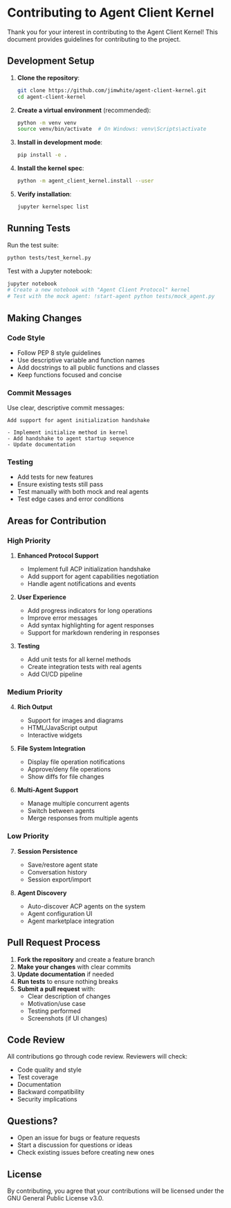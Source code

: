 # Contributing to Agent Client Kernel

Thank you for your interest in contributing to the Agent Client Kernel! This document provides guidelines for contributing to the project.

## Development Setup

1. **Clone the repository**:
   ```bash
   git clone https://github.com/jimwhite/agent-client-kernel.git
   cd agent-client-kernel
   ```

2. **Create a virtual environment** (recommended):
   ```bash
   python -m venv venv
   source venv/bin/activate  # On Windows: venv\Scripts\activate
   ```

3. **Install in development mode**:
   ```bash
   pip install -e .
   ```

4. **Install the kernel spec**:
   ```bash
   python -m agent_client_kernel.install --user
   ```

5. **Verify installation**:
   ```bash
   jupyter kernelspec list
   ```

## Running Tests

Run the test suite:

```bash
python tests/test_kernel.py
```

Test with a Jupyter notebook:

```bash
jupyter notebook
# Create a new notebook with "Agent Client Protocol" kernel
# Test with the mock agent: !start-agent python tests/mock_agent.py
```

## Making Changes

### Code Style

- Follow PEP 8 style guidelines
- Use descriptive variable and function names
- Add docstrings to all public functions and classes
- Keep functions focused and concise

### Commit Messages

Use clear, descriptive commit messages:

```
Add support for agent initialization handshake

- Implement initialize method in kernel
- Add handshake to agent startup sequence
- Update documentation
```

### Testing

- Add tests for new features
- Ensure existing tests still pass
- Test manually with both mock and real agents
- Test edge cases and error conditions

## Areas for Contribution

### High Priority

1. **Enhanced Protocol Support**
   - Implement full ACP initialization handshake
   - Add support for agent capabilities negotiation
   - Handle agent notifications and events

2. **User Experience**
   - Add progress indicators for long operations
   - Improve error messages
   - Add syntax highlighting for agent responses
   - Support for markdown rendering in responses

3. **Testing**
   - Add unit tests for all kernel methods
   - Create integration tests with real agents
   - Add CI/CD pipeline

### Medium Priority

4. **Rich Output**
   - Support for images and diagrams
   - HTML/JavaScript output
   - Interactive widgets

5. **File System Integration**
   - Display file operation notifications
   - Approve/deny file operations
   - Show diffs for file changes

6. **Multi-Agent Support**
   - Manage multiple concurrent agents
   - Switch between agents
   - Merge responses from multiple agents

### Low Priority

7. **Session Persistence**
   - Save/restore agent state
   - Conversation history
   - Session export/import

8. **Agent Discovery**
   - Auto-discover ACP agents on the system
   - Agent configuration UI
   - Agent marketplace integration

## Pull Request Process

1. **Fork the repository** and create a feature branch
2. **Make your changes** with clear commits
3. **Update documentation** if needed
4. **Run tests** to ensure nothing breaks
5. **Submit a pull request** with:
   - Clear description of changes
   - Motivation/use case
   - Testing performed
   - Screenshots (if UI changes)

## Code Review

All contributions go through code review. Reviewers will check:

- Code quality and style
- Test coverage
- Documentation
- Backward compatibility
- Security implications

## Questions?

- Open an issue for bugs or feature requests
- Start a discussion for questions or ideas
- Check existing issues before creating new ones

## License

By contributing, you agree that your contributions will be licensed under the GNU General Public License v3.0.
